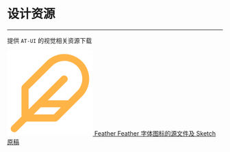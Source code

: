 
# 设计资源

----

提供 `AT-UI` 的视觉相关资源下载

<div class="at-resource">
  <div class="at-resource__item">
    <a href="https://github.com/AT-UI/feather-font" target="_blank" class="flex flex-middle">
      <span class="at-resource__logo">
        <img src="../../assets/feather.png"/>
      </span>
      <span class="at-resource__info">
        <span class="at-resource__info-title">Feather</span>
        <span class="at-resource__info-desc">Feather 字体图标的源文件及 Sketch 原稿</span>
      </span>
    </a>
  </div>
</div>
